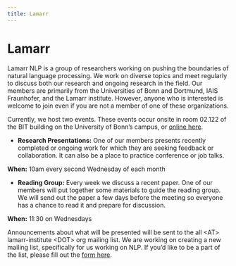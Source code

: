 ```yaml
---
title: Lamarr
---
```


# <i class="fas fa-feather-alt"></i>Lamarr

Lamarr NLP is a group of researchers working on pushing the boundaries of natural language processing. We work on diverse topics and meet regularly to discuss both our research and ongoing research in the field. Our members are primarily from the Universities of Bonn and Dortmund, IAIS Fraunhofer, and the Lamarr institute. However, anyone who is interested is welcome to join even if you are not a member of one of these organizations. 
<!-- section break -->

Currently, we host two events. These events occur onsite in room 02.122 of the BIT building on the University of Bonn’s campus, or [online here](https://uni-bonn.zoom-x.de/j/62772783171?pwd=THJPODZZczBqWVJJSURDNWpuK2YxZz09).

- <b>Research Presentations:</b> One of our members presents recently completed or ongoing work for which they are seeking feedback or collaboration. It can also be a place to practice conference or job talks.

<b>When:</b> 10am every second Wednesday of each month
- <b>Reading Group:</b> Every week we discuss a recent paper. One of our members will put together some materials to guide the reading group. We will send out the paper a few days before the meeting so everyone has a chance to read it and prepare for discussion.

<b>When:</b> 11:30 on Wednesdays

Announcements about what will be presented will be sent to the all \<AT> lamarr-institute \<DOT> org mailing list. We are working on creating a new mailing list, specifically for us working on NLP. If you’d like to be a part of the list, please fill out the [form here](https://docs.google.com/forms/d/110VnlidhlHeg8pKXODtQosW3Sf58xw2Sbwg3MujUd0k/). 



